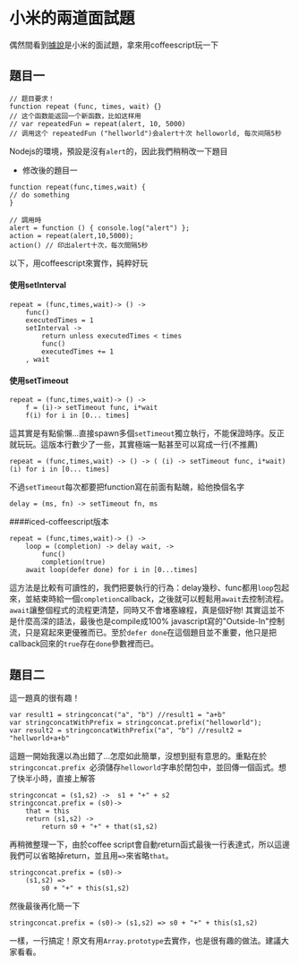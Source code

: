 # 小米的兩道面試題

偶然間看到[據說](http://jiangjiu.leanapp.cn/article/57972a7da633bd006a61158b)是小米的面試題，拿來用coffeescript玩一下

## 題目一

```
// 题目要求！
function repeat (func, times, wait) {}
// 这个函数能返回一个新函数，比如这样用
// var repeatedFun = repeat(alert, 10, 5000)
// 调用这个 repeatedFun ("hellworld")会alert十次 helloworld, 每次间隔5秒
```

Nodejs的環境，預設是沒有`alert`的，因此我們稍稍改一下題目

- 修改後的題目一

```
function repeat(func,times,wait) {
// do something
}

// 調用時
alert = function () { console.log("alert") };
action = repeat(alert,10,5000);
action() // 印出alert十次，每次間隔5秒
```

以下，用coffeescript來實作，純粹好玩

#### 使用setInterval

```
repeat = (func,times,wait)-> () ->
    func()
    executedTimes = 1
    setInterval ->
        return unless executedTimes < times
        func()
        executedTimes += 1
    , wait
```

#### 使用setTimeout

```
repeat = (func,times,wait)-> () ->
    f = (i)-> setTimeout func, i*wait
    f(i) for i in [0... times]
```

這其實是有點偷懶...直接spawn多個`setTimeout`獨立執行，不能保證時序。反正就玩玩。這版本行數少了一些，其實極端一點甚至可以寫成一行(不推薦)

```
repeat = (func,times,wait) -> () -> ( (i) -> setTimeout func, i*wait)(i) for i in [0... times]
```

不過`setTimeout`每次都要把function寫在前面有點醜，給他換個名字

```
delay = (ms, fn) -> setTimeout fn, ms
```

####iced-coffeescript版本

```
repeat = (func,times,wait)-> () ->
    loop = (completion) -> delay wait, ->
        func()
        completion(true)
    await loop(defer done) for i in [0...times]
```

這方法是比較有可讀性的，我們把要執行的行為：delay幾秒、func都用`loop`包起來，並結束時給一個`completion`callback，之後就可以輕鬆用`await`去控制流程。`await`讓整個程式的流程更清楚，同時又不會堵塞線程，真是個好物! 其實這並不是什麼高深的語法，最後也是compile成100% javascript寫的"Outside-In"控制流，只是寫起來更優雅而已。至於`defer done`在這個題目並不重要，他只是把callback回來的`true`存在`done`參數裡而已。

## 題目二

這一題真的很有趣！

```
var result1 = stringconcat("a", "b") //result1 = "a+b"
var stringconcatWithPrefix = stringconcat.prefix("helloworld");
var result2 = stringconcatWithPrefix("a", "b") //result2 = "hellworld+a+b"
```

這題一開始我還以為出錯了...怎麼如此簡單，沒想到挺有意思的。重點在於`stringconcat.prefix `必須儲存`helloworld`字串於閉包中，並回傳一個函式。想了快半小時，直接上解答

```
stringconcat = (s1,s2) ->  s1 + "+" + s2
stringconcat.prefix = (s0)-> 
    that = this
    return (s1,s2) -> 
        return s0 + "+" + that(s1,s2)
```

再稍微整理一下，由於coffee script會自動return函式最後一行表達式，所以這邊我們可以省略掉return，並且用`=>`來省略`that`。

```
stringconcat.prefix = (s0)-> 
    (s1,s2) => 
        s0 + "+" + this(s1,s2)
```

然後最後再化簡一下

```
stringconcat.prefix = (s0)-> (s1,s2) => s0 + "+" + this(s1,s2)
```

一樣，一行搞定！原文有用`Array.prototype`去實作，也是很有趣的做法。建議大家看看。
